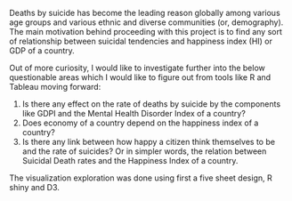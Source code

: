 Deaths by suicide has become the leading reason globally among various age groups and various ethnic and diverse communities (or, demography). The main motivation behind proceeding with this project is to find any sort of relationship between suicidal tendencies and happiness index (HI) or GDP of a country. 

Out of more curiosity, I would like to investigate further into the below questionable areas which I would like to figure out from tools like R and Tableau moving forward:

1. Is there any effect on the rate of deaths by suicide by the components like GDPI and the Mental Health Disorder Index of a country?
2. Does economy of a country depend on the happiness index of a country?
3. Is there any link between how happy a citizen think themselves to be and the rate of suicides? Or in simpler words, the relation between Suicidal Death rates and        the Happiness Index of a country.

The visualization exploration was done using first a five sheet design, R shiny and D3.
